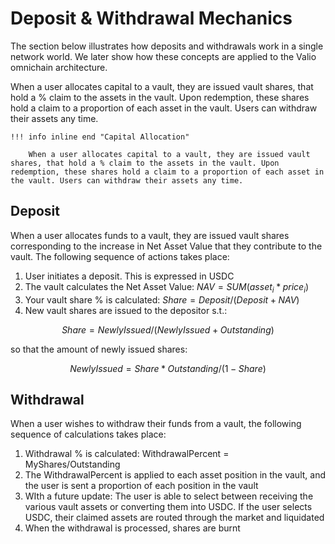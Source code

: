 # Deposit & Withdrawal Mechanics

The section below illustrates how deposits and withdrawals work in a single network world. We later show how these concepts are applied to the Valio omnichain architecture.

When a user allocates capital to a vault, they are issued vault shares, that hold a % claim to the assets in the vault. Upon redemption, these shares hold a claim to a proportion of each asset in the vault. Users can withdraw their assets any time.

    !!! info inline end "Capital Allocation"

        When a user allocates capital to a vault, they are issued vault shares, that hold a % claim to the assets in the vault. Upon redemption, these shares hold a claim to a proportion of each asset in the vault. Users can withdraw their assets any time.

## Deposit

When a user allocates funds to a vault, they are issued vault shares corresponding to the increase in Net Asset Value that they contribute to the vault. The following sequence of actions takes place:

1. User initiates a deposit. This is expressed in USDC
2. The vault calculates the Net Asset Value: $NAV = SUM(asset_i * price_i)$
3. Your vault share % is calculated: $Share = Deposit/(Deposit+NAV)$
4. New vault shares are issued to the depositor s.t.:

$$Share = NewlyIssued / (NewlyIssued + Outstanding)$$

so that the amount of newly issued shares:

$$NewlyIssued = Share * Outstanding/(1-Share)$$

## Withdrawal

When a user wishes to withdraw their funds from a vault, the following sequence of calculations takes place:

1. Withdrawal % is calculated: WithdrawalPercent = MyShares/Outstanding
2. The WithdrawalPercent is applied to each asset position in the vault, and the user is sent a proportion of each position in the vault
3. WIth a future update: The user is able to select between receiving the various vault assets or converting them into USDC. If the user selects USDC, their claimed assets are routed through the market and liquidated
4. When the withdrawal is processed, shares are burnt